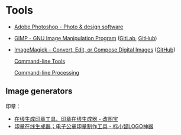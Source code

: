 # Tools
- [Adobe Photoshop - Photo & design software](https://www.adobe.com/products/photoshop.html)
- [GIMP - GNU Image Manipulation Program](https://www.gimp.org/) ([GitLab](https://gitlab.gnome.org/GNOME/gimp), [GitHub](https://github.com/GNOME/gimp))
- [ImageMagick – Convert, Edit, or Compose Digital Images](https://imagemagick.org/index.php) ([GitHub](https://github.com/ImageMagick/ImageMagick))

  [Command-line Tools](https://imagemagick.org/script/command-line-tools.php)

  [Command-line Processing](https://imagemagick.org/script/command-line-processing.php)

## Image generators
印章：
- [在线生成印章工具、印章在线生成器 - 改图宝](https://www.gaitubao.com/yinzhang)
- [印章在线生成器；电子公章印章制作工具 - 标小智LOGO神器](https://www.logosc.cn/logo/badge)